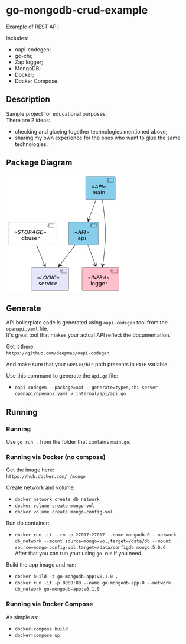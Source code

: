 # go-mongodb-crud-example
Example of REST API.  

Includes:    
- oapi-codegen;  
- go-chi;  
- Zap logger;  
- MongoDB;  
- Docker;
- Docker Compose.

## Description

Sample project for educational purposes.  
There are 2 ideas:  
- checking and glueing together technologies mentioned above;
- sharing my own experience for the ones who want to glue the same technologies.

## Package Diagram

<img src="https://github.com/perfectgentlemande/go-mongodb-crud-example/blob/main/package-diagram.png?raw=true"/>

## Generate

API boilerplate code is generated using `oapi-codegen` tool from the `openapi.yaml` file.  
It's great tool that makes your actual API reflect the documentation.  

Get it there:  
`https://github.com/deepmap/oapi-codegen`  

And make sure that your `GOPATH/bin` path presents in `PATH` variable.  

Use this command to generate the `api.go` file:  
- `oapi-codegen --package=api --generate=types,chi-server openapi/openapi.yaml > internal/api/api.go`  

## Running

### Running

Use `go run .` from the folder that contains `main.go`.

### Running via Docker (no compose)

Get the image here:  
`https://hub.docker.com/_/mongo`  

Create network and volume:   
- `docker network create db_network`  
- `docker volume create mongo-vol`  
- `docker volume create mongo-config-vol`  

Run db container:
- `docker run -it --rm -p 27017:27017 --name mongodb-0 --network db_network --mount source=mongo-vol,target=/data/db --mount source=mongo-config-vol,target=/data/configdb mongo:5.0.6`  
After that you can run your using `go run` if you need.

Build the app image and run:  
- `docker build -t go-mongodb-app:v0.1.0 .`  
- `docker run -it -p 8080:80 --name go-mongodb-app-0 --network db_network go-mongodb-app:v0.1.0`  

### Running via Docker Compose

As simple as:  
- `docker-compose build`  
- `docker-compose up`  